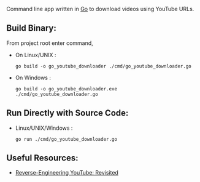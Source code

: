 
Command line app written in [Go](https://go.dev) to download videos using YouTube URLs.

## Build Binary:

From project root enter command,

- On Linux/UNIX :

    `go build -o go_youtube_downloader ./cmd/go_youtube_downloader.go`

- On Windows :

    `go build -o go_youtube_downloader.exe ./cmd/go_youtube_downloader.go`

## Run Directly with Source Code:

- Linux/UNIX/Windows :

    `go run ./cmd/go_youtube_downloader.go`

## Useful Resources:

- [Reverse-Engineering YouTube: Revisited](https://tyrrrz.me/blog/reverse-engineering-youtube-revisited)
